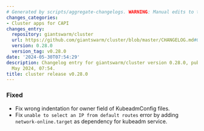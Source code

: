 ```yaml
---
# Generated by scripts/aggregate-changelogs. WARNING: Manual edits to this files will be overwritten.
changes_categories:
- Cluster apps for CAPI
changes_entry:
  repository: giantswarm/cluster
  url: https://github.com/giantswarm/cluster/blob/master/CHANGELOG.md#0280---2024-05-30
  version: 0.28.0
  version_tag: v0.28.0
date: '2024-05-30T07:54:29'
description: Changelog entry for giantswarm/cluster version 0.28.0, published on 30
  May 2024, 07:54.
title: cluster release v0.28.0
---
```


### Fixed
- Fix wrong indentation for owner field of KubeadmConfig files.
- Fix `unable to select an IP from default routes` error by adding `network-online.target` as dependency for kubeadm service.
